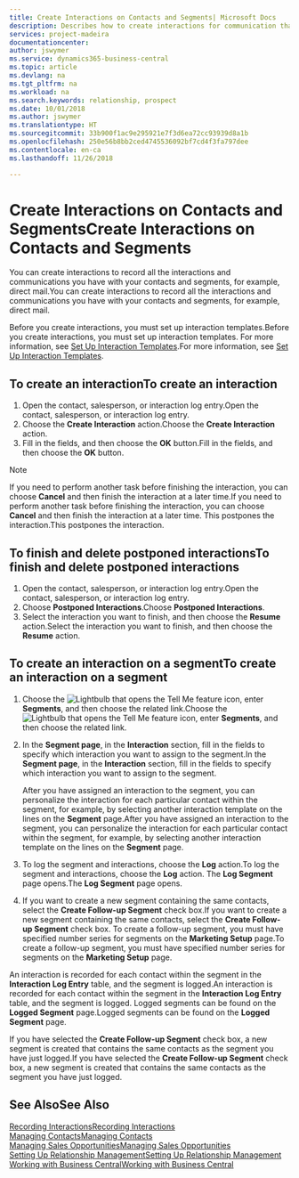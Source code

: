 ```yaml
---
title: Create Interactions on Contacts and Segments| Microsoft Docs
description: Describes how to create interactions for communication that you have with your contacts and segments in Business Central, for example, direct mail.
services: project-madeira
documentationcenter: 
author: jswymer
ms.service: dynamics365-business-central
ms.topic: article
ms.devlang: na
ms.tgt_pltfrm: na
ms.workload: na
ms.search.keywords: relationship, prospect
ms.date: 10/01/2018
ms.author: jswymer
ms.translationtype: HT
ms.sourcegitcommit: 33b900f1ac9e295921e7f3d6ea72cc93939d8a1b
ms.openlocfilehash: 250e56b8bb2ced4745536092bf7cd4f3fa797dee
ms.contentlocale: en-ca
ms.lasthandoff: 11/26/2018

---
```

# <a name="create-interactions-on-contacts-and-segments"></a><span data-ttu-id="4a067-103">Create Interactions on Contacts and Segments</span><span class="sxs-lookup"><span data-stu-id="4a067-103">Create Interactions on Contacts and Segments</span></span>
<span data-ttu-id="4a067-104">You can create interactions to record all the interactions and communications you have with your contacts and segments, for example, direct mail.</span><span class="sxs-lookup"><span data-stu-id="4a067-104">You can create interactions to record all the interactions and communications you have with your contacts and segments, for example, direct mail.</span></span>

<span data-ttu-id="4a067-105">Before you create interactions, you must set up interaction templates.</span><span class="sxs-lookup"><span data-stu-id="4a067-105">Before you create interactions, you must set up interaction templates.</span></span> <span data-ttu-id="4a067-106">For more information, see  [Set Up Interaction Templates](marketing-interactions.md).</span><span class="sxs-lookup"><span data-stu-id="4a067-106">For more information, see  [Set Up Interaction Templates](marketing-interactions.md).</span></span>

## <a name="to-create-an-interaction"></a><span data-ttu-id="4a067-107">To create an interaction</span><span class="sxs-lookup"><span data-stu-id="4a067-107">To create an interaction</span></span>
1. <span data-ttu-id="4a067-108">Open the contact, salesperson, or interaction log entry.</span><span class="sxs-lookup"><span data-stu-id="4a067-108">Open the contact, salesperson, or interaction log entry.</span></span>
2. <span data-ttu-id="4a067-109">Choose the **Create Interaction** action.</span><span class="sxs-lookup"><span data-stu-id="4a067-109">Choose the **Create Interaction** action.</span></span>
3. <span data-ttu-id="4a067-110">Fill in the fields, and then choose the **OK** button.</span><span class="sxs-lookup"><span data-stu-id="4a067-110">Fill in the fields, and then choose the **OK** button.</span></span>

> [!NOTE]  
>   <span data-ttu-id="4a067-111">If you need to perform another task before finishing the interaction, you can choose **Cancel** and then finish the interaction at a later time.</span><span class="sxs-lookup"><span data-stu-id="4a067-111">If you need to perform another task before finishing the interaction, you can choose **Cancel** and then finish the interaction at a later time.</span></span> <span data-ttu-id="4a067-112">This postpones the interaction.</span><span class="sxs-lookup"><span data-stu-id="4a067-112">This postpones the interaction.</span></span>

## <a name="to-finish-and-delete-postponed-interactions"></a><span data-ttu-id="4a067-113">To finish and delete postponed interactions</span><span class="sxs-lookup"><span data-stu-id="4a067-113">To finish and delete postponed interactions</span></span>
1. <span data-ttu-id="4a067-114">Open the contact, salesperson, or interaction log entry.</span><span class="sxs-lookup"><span data-stu-id="4a067-114">Open the contact, salesperson, or interaction log entry.</span></span>
2. <span data-ttu-id="4a067-115">Choose **Postponed Interactions**.</span><span class="sxs-lookup"><span data-stu-id="4a067-115">Choose **Postponed Interactions**.</span></span>
3. <span data-ttu-id="4a067-116">Select the interaction you want to finish, and then choose the **Resume** action.</span><span class="sxs-lookup"><span data-stu-id="4a067-116">Select the interaction you want to finish, and then choose the **Resume** action.</span></span>

## <a name="to-create-an-interaction-on-a-segment"></a><span data-ttu-id="4a067-117">To create an interaction on a segment</span><span class="sxs-lookup"><span data-stu-id="4a067-117">To create an interaction on a segment</span></span>
1. <span data-ttu-id="4a067-118">Choose the ![Lightbulb that opens the Tell Me feature](media/ui-search/search_small.png "Tell me what you want to do") icon, enter **Segments**, and then choose the related link.</span><span class="sxs-lookup"><span data-stu-id="4a067-118">Choose the ![Lightbulb that opens the Tell Me feature](media/ui-search/search_small.png "Tell me what you want to do") icon, enter **Segments**, and then choose the related link.</span></span>
2. <span data-ttu-id="4a067-119">In the **Segment page**, in the **Interaction** section, fill in the fields to specify which interaction you want to assign to the segment.</span><span class="sxs-lookup"><span data-stu-id="4a067-119">In the **Segment page**, in the **Interaction** section, fill in the fields to specify which interaction you want to assign to the segment.</span></span>

    <span data-ttu-id="4a067-120">After you have assigned an interaction to the segment, you can personalize the interaction for each particular contact within the segment, for example, by selecting another interaction template on the lines on the **Segment** page.</span><span class="sxs-lookup"><span data-stu-id="4a067-120">After you have assigned an interaction to the segment, you can personalize the interaction for each particular contact within the segment, for example, by selecting another interaction template on the lines on the **Segment** page.</span></span>  
3. <span data-ttu-id="4a067-121">To log the segment and interactions, choose the **Log** action.</span><span class="sxs-lookup"><span data-stu-id="4a067-121">To log the segment and interactions, choose the **Log** action.</span></span> <span data-ttu-id="4a067-122">The **Log Segment** page opens.</span><span class="sxs-lookup"><span data-stu-id="4a067-122">The **Log Segment** page opens.</span></span>
4. <span data-ttu-id="4a067-123">If you want to create a new segment containing the same contacts, select the **Create Follow-up Segment** check box.</span><span class="sxs-lookup"><span data-stu-id="4a067-123">If you want to create a new segment containing the same contacts, select the **Create Follow-up Segment** check box.</span></span> <span data-ttu-id="4a067-124">To create a follow-up segment, you must have specified number series for segments on the **Marketing Setup** page.</span><span class="sxs-lookup"><span data-stu-id="4a067-124">To create a follow-up segment, you must have specified number series for segments on the **Marketing Setup** page.</span></span>

<span data-ttu-id="4a067-125">An interaction is recorded for each contact within the segment in the **Interaction Log Entry** table, and the segment is logged.</span><span class="sxs-lookup"><span data-stu-id="4a067-125">An interaction is recorded for each contact within the segment in the **Interaction Log Entry** table, and the segment is logged.</span></span> <span data-ttu-id="4a067-126">Logged segments can be found on the **Logged Segment** page.</span><span class="sxs-lookup"><span data-stu-id="4a067-126">Logged segments can be found on the **Logged Segment** page.</span></span>

<span data-ttu-id="4a067-127">If you have selected the **Create Follow-up Segment** check box, a new segment is created that contains the same contacts as the segment you have just logged.</span><span class="sxs-lookup"><span data-stu-id="4a067-127">If you have selected the **Create Follow-up Segment** check box, a new segment is created that contains the same contacts as the segment you have just logged.</span></span>

## <a name="see-also"></a><span data-ttu-id="4a067-128">See Also</span><span class="sxs-lookup"><span data-stu-id="4a067-128">See Also</span></span>
[<span data-ttu-id="4a067-129">Recording Interactions</span><span class="sxs-lookup"><span data-stu-id="4a067-129">Recording Interactions</span></span>](marketing-interactions.md)  
[<span data-ttu-id="4a067-130">Managing Contacts</span><span class="sxs-lookup"><span data-stu-id="4a067-130">Managing Contacts</span></span>](marketing-contacts.md)  
[<span data-ttu-id="4a067-131">Managing Sales Opportunities</span><span class="sxs-lookup"><span data-stu-id="4a067-131">Managing Sales Opportunities</span></span>](marketing-manage-sales-opportunities.md)  
[<span data-ttu-id="4a067-132">Setting Up Relationship Management</span><span class="sxs-lookup"><span data-stu-id="4a067-132">Setting Up Relationship Management</span></span>](marketing-setup-marketing.md)  
[<span data-ttu-id="4a067-133">Working with Business Central</span><span class="sxs-lookup"><span data-stu-id="4a067-133">Working with Business Central</span></span>](ui-work-product.md)

